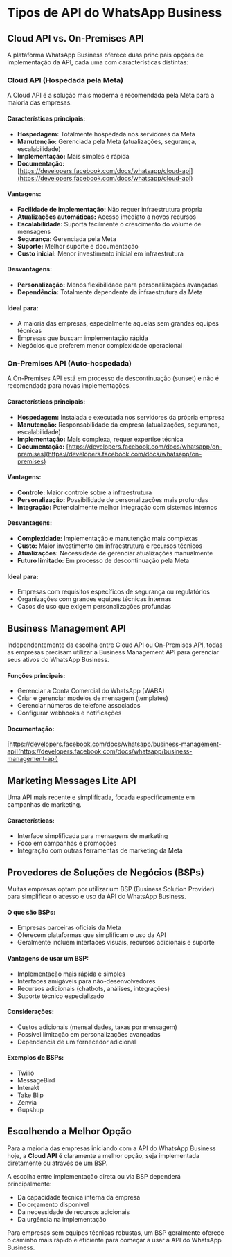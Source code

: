 # Tipos de API do WhatsApp Business

## Cloud API vs. On-Premises API

A plataforma WhatsApp Business oferece duas principais opções de implementação da API, cada uma com características distintas:

### Cloud API (Hospedada pela Meta)

A Cloud API é a solução mais moderna e recomendada pela Meta para a maioria das empresas.

#### Características principais:
- **Hospedagem:** Totalmente hospedada nos servidores da Meta
- **Manutenção:** Gerenciada pela Meta (atualizações, segurança, escalabilidade)
- **Implementação:** Mais simples e rápida
- **Documentação:** [https://developers.facebook.com/docs/whatsapp/cloud-api](https://developers.facebook.com/docs/whatsapp/cloud-api)

#### Vantagens:
- **Facilidade de implementação:** Não requer infraestrutura própria
- **Atualizações automáticas:** Acesso imediato a novos recursos
- **Escalabilidade:** Suporta facilmente o crescimento do volume de mensagens
- **Segurança:** Gerenciada pela Meta
- **Suporte:** Melhor suporte e documentação
- **Custo inicial:** Menor investimento inicial em infraestrutura

#### Desvantagens:
- **Personalização:** Menos flexibilidade para personalizações avançadas
- **Dependência:** Totalmente dependente da infraestrutura da Meta

#### Ideal para:
- A maioria das empresas, especialmente aquelas sem grandes equipes técnicas
- Empresas que buscam implementação rápida
- Negócios que preferem menor complexidade operacional

### On-Premises API (Auto-hospedada)

A On-Premises API está em processo de descontinuação (sunset) e não é recomendada para novas implementações.

#### Características principais:
- **Hospedagem:** Instalada e executada nos servidores da própria empresa
- **Manutenção:** Responsabilidade da empresa (atualizações, segurança, escalabilidade)
- **Implementação:** Mais complexa, requer expertise técnica
- **Documentação:** [https://developers.facebook.com/docs/whatsapp/on-premises](https://developers.facebook.com/docs/whatsapp/on-premises)

#### Vantagens:
- **Controle:** Maior controle sobre a infraestrutura
- **Personalização:** Possibilidade de personalizações mais profundas
- **Integração:** Potencialmente melhor integração com sistemas internos

#### Desvantagens:
- **Complexidade:** Implementação e manutenção mais complexas
- **Custo:** Maior investimento em infraestrutura e recursos técnicos
- **Atualizações:** Necessidade de gerenciar atualizações manualmente
- **Futuro limitado:** Em processo de descontinuação pela Meta

#### Ideal para:
- Empresas com requisitos específicos de segurança ou regulatórios
- Organizações com grandes equipes técnicas internas
- Casos de uso que exigem personalizações profundas

## Business Management API

Independentemente da escolha entre Cloud API ou On-Premises API, todas as empresas precisam utilizar a Business Management API para gerenciar seus ativos do WhatsApp Business.

#### Funções principais:
- Gerenciar a Conta Comercial do WhatsApp (WABA)
- Criar e gerenciar modelos de mensagem (templates)
- Gerenciar números de telefone associados
- Configurar webhooks e notificações

#### Documentação:
[https://developers.facebook.com/docs/whatsapp/business-management-api](https://developers.facebook.com/docs/whatsapp/business-management-api)

## Marketing Messages Lite API

Uma API mais recente e simplificada, focada especificamente em campanhas de marketing.

#### Características:
- Interface simplificada para mensagens de marketing
- Foco em campanhas e promoções
- Integração com outras ferramentas de marketing da Meta

## Provedores de Soluções de Negócios (BSPs)

Muitas empresas optam por utilizar um BSP (Business Solution Provider) para simplificar o acesso e uso da API do WhatsApp Business.

#### O que são BSPs:
- Empresas parceiras oficiais da Meta
- Oferecem plataformas que simplificam o uso da API
- Geralmente incluem interfaces visuais, recursos adicionais e suporte

#### Vantagens de usar um BSP:
- Implementação mais rápida e simples
- Interfaces amigáveis para não-desenvolvedores
- Recursos adicionais (chatbots, análises, integrações)
- Suporte técnico especializado

#### Considerações:
- Custos adicionais (mensalidades, taxas por mensagem)
- Possível limitação em personalizações avançadas
- Dependência de um fornecedor adicional

#### Exemplos de BSPs:
- Twilio
- MessageBird
- Interakt
- Take Blip
- Zenvia
- Gupshup

## Escolhendo a Melhor Opção

Para a maioria das empresas iniciando com a API do WhatsApp Business hoje, a **Cloud API** é claramente a melhor opção, seja implementada diretamente ou através de um BSP.

A escolha entre implementação direta ou via BSP dependerá principalmente:
- Da capacidade técnica interna da empresa
- Do orçamento disponível
- Da necessidade de recursos adicionais
- Da urgência na implementação

Para empresas sem equipes técnicas robustas, um BSP geralmente oferece o caminho mais rápido e eficiente para começar a usar a API do WhatsApp Business.

